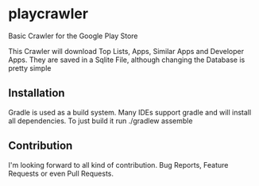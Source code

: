 # playcrawler
Basic Crawler for the Google Play Store  

This Crawler will download Top Lists, Apps, Similar Apps and Developer Apps. They are saved in a Sqlite File, although changing the Database is pretty simple

## Installation
Gradle is used as a build system.
Many IDEs support gradle and will install all dependencies.
To just build it run ./gradlew assemble

## Contribution
I'm looking forward to all kind of contribution. Bug Reports, Feature Requests or even Pull Requests.
